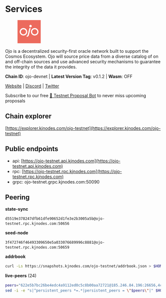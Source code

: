 # Services

<figure><img src="https://raw.githubusercontent.com/kj89/cosmos-images/main/logos/ojo.png" alt=""><figcaption></figcaption></figure>

Ojo is a decentralized security-first oracle network built  to support the Cosmos Ecosystem. Ojo will source price data  from a diverse catalog of on and off-chain sources and use  advanced security mechanisms to guarantee the integrity of the data it provides.

**Chain ID**: ojo-devnet | **Latest Version Tag**: v0.1.2 | **Wasm**: OFF

[Website](https://ojo.network) | [Discord](https://discord.gg/fd8Yrex8nC) | [Twitter](https://twitter.com/ojo_network)



Subscribe to our free [🤖 Testnet Proposal Bot](https://t.me/kjnodes_testnet_proposal_bot) to never miss upcoming proposals


## Chain explorer
[https://explorer.kjnodes.com/ojo-testnet](https://explorer.kjnodes.com/ojo-testnet)

## Public endpoints

* api: [https://ojo-testnet.api.kjnodes.com](https://ojo-testnet.api.kjnodes.com)
* rpc: [https://ojo-testnet.rpc.kjnodes.com](https://ojo-testnet.rpc.kjnodes.com)
* grpc: ojo-testnet.grpc.kjnodes.com:50090

## Peering

**state-sync**

```text
d5519e378247dfb61dfe90652d1fe3e2b3005a5b@ojo-testnet.rpc.kjnodes.com:50656
```

**seed-node**

```text
3f472746f46493309650e5a033076689996c8881@ojo-testnet.rpc.kjnodes.com:50659
```

**addrbook**
```bash
curl -Ls https://snapshots.kjnodes.com/ojo-testnet/addrbook.json > $HOME/.ojo/config/addrbook.json
```

**live-peers** (24)
```bash
peers="622e5b7bc26be4edc4a9112ed0c5c8b00aa72721@185.246.84.196:26656,4cb932af43e2c64a0277516d96410a05294653de@75.119.148.69:26656,46984fe69d730d18bfc561830b729fb7689aea2b@95.216.14.46:22656,b6c75d1fbdc9c39daaaf52a4c0937b9f06975808@167.235.198.193:46656,39e879a31a54215882647fb7299464036e322f50@65.109.65.163:21656,c735f993287716ca1c358e9fe104dc570cf2ef3c@176.37.119.156:26694,446bf9b0ef6ea1b50c682f4f3427f46b9a70d5b3@65.109.116.204:21656,5c2a752c9b1952dbed075c56c600c3a79b58c395@95.214.52.139:27226,0a54815282d06cd10ce30b5ba3f9721c6ca1b600@135.181.33.42:50656,eddfe8bf3c478fdd0281808371f9d9d1a3d63308@157.90.208.222:60956,f63f353c1e8b47b6fe1cbbda91b5a91673c155b3@89.163.132.156:36656,ed12aee3273baaaf01e357574c1692f12776446d@65.109.117.165:50656,41d974f9a97209a401546a61ea2638a0f8071d79@178.18.252.10:26656,5acc5ccc09dc10f5bc12c4ba4468a03c3df9d1ea@65.108.8.28:61356,d2489830a5e91ec214edfc54756512e4f89f2609@65.109.92.79:12656,d5519e378247dfb61dfe90652d1fe3e2b3005a5b@65.109.68.190:50656,cabd6a59d90f477a4dd04e87543d01f97b9b619e@185.9.144.138:46656,d18abe07d27a732e913a782d31b691087a76078d@88.99.164.158:37096,a876f7cda5f1ddd16aa271ec43cba750c0ba32c4@77.37.176.99:26656,11bb322f6396a1ca67717cf162385ed250503e28@154.12.253.123:36656,9ea0473b3684dbf1f2cf194f69f746566dab6760@78.46.99.50:22656,fee808fc235e2f345caaaee1d65f818d710f6433@213.137.237.201:26656,f12af93f4f59534a022192408c31fdd1d2f1bb0c@38.242.131.92:26656,bd90b71f1f982ebb18857da8cb777883d6ca687e@185.209.223.68:26656"
sed -i -e "s|^persistent_peers *=.*|persistent_peers = \"$peers\"|" $HOME/.ojo/config/config.toml
```

